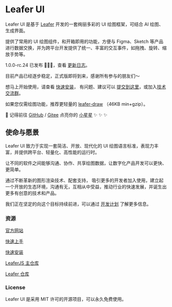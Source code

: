 # Leafer UI

Leafer UI 是基于 [Leafer](https://github.com/leaferjs/leafer) 开发的一套绚丽多彩的 UI 绘图框架，可结合 AI 绘图、生成界面。

提供了常用的 UI 绘图组件，和开箱即用的功能，方便与 Figma、Sketch 等产品进行数据交换，并为跨平台开发提供了统一、丰富的交互事件，如拖拽、旋转、缩放手势等。

1.0.0-rc.24 已发布 🎉🎉🎉，查看 [更新日志](https://leaferjs.com/ui/update/)。

目前产品已经逐步稳定，正式版即将到来，感谢所有参与的朋友们～

想马上开始使用，请查看 [快速安装](https://leaferjs.com/ui/guide/start.html)， 有问题、建议可以 [提交到这里](https://github.com/leaferjs/ui/issues)，或加入[技术交流群](https://leaferjs.com/ui/guide/)。

如果您仅需绘图功能，推荐更轻量的 [leafer-draw](https://leaferjs.com/ui/guide/type/draw/start.html) （46KB min+gzip）。

🌟 记得前往 [GitHub](https://github.com/leaferjs/ui) / [Gitee](https://gitee.com/leaferjs/ui) 点亮你的 [小星星](https://github.com/leaferjs/ui) ✨ ✨ ✨

## 使命与愿景

Leafer UI 致力于实现一套简洁、开放、现代化的 UI 绘图语言标准，表现力丰富，并提供跨平台、轻量化、高性能的运行时。

让不同的软件之间能够沟通、协作、共享绘图数据，让数字化产品开发可以更快、更简单。

通过不断革新的图形渲染技术、配套支持， 吸引更多的开发者加入使用，建立起一个开放的生态环境，沟通有无，互相从中受益，推动行业的快速发展，并诞生出更多有创意的技术和产品。

我们正在坚定的向这个目标持续前进，可以通过 [开发计划](https://www.leaferjs.com/ui/plan/) 了解更多信息。

### 资源

[官方网站](https://www.leaferjs.com)

[快速上手](https://www.leaferjs.com/ui/guide)

[快速安装](https://www.leaferjs.com/ui/guide/start.html)

[LeaferJS 主仓库](https://github.com/leaferjs/LeaferJS)

[Leafer 仓库](https://github.com/leaferjs/leafer)

### License

Leafer UI 是采用 MIT 许可的开源项目，可以永久免费使用。
